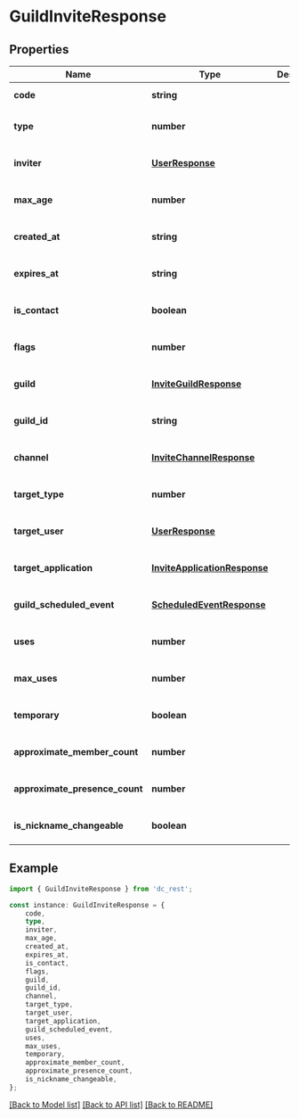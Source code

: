 # GuildInviteResponse


## Properties

Name | Type | Description | Notes
------------ | ------------- | ------------- | -------------
**code** | **string** |  | [default to undefined]
**type** | **number** |  | [optional] [default to undefined]
**inviter** | [**UserResponse**](UserResponse.md) |  | [optional] [default to undefined]
**max_age** | **number** |  | [optional] [default to undefined]
**created_at** | **string** |  | [optional] [default to undefined]
**expires_at** | **string** |  | [optional] [default to undefined]
**is_contact** | **boolean** |  | [optional] [default to undefined]
**flags** | **number** |  | [optional] [default to undefined]
**guild** | [**InviteGuildResponse**](InviteGuildResponse.md) |  | [optional] [default to undefined]
**guild_id** | **string** |  | [optional] [default to undefined]
**channel** | [**InviteChannelResponse**](InviteChannelResponse.md) |  | [optional] [default to undefined]
**target_type** | **number** |  | [optional] [default to undefined]
**target_user** | [**UserResponse**](UserResponse.md) |  | [optional] [default to undefined]
**target_application** | [**InviteApplicationResponse**](InviteApplicationResponse.md) |  | [optional] [default to undefined]
**guild_scheduled_event** | [**ScheduledEventResponse**](ScheduledEventResponse.md) |  | [optional] [default to undefined]
**uses** | **number** |  | [optional] [default to undefined]
**max_uses** | **number** |  | [optional] [default to undefined]
**temporary** | **boolean** |  | [optional] [default to undefined]
**approximate_member_count** | **number** |  | [optional] [default to undefined]
**approximate_presence_count** | **number** |  | [optional] [default to undefined]
**is_nickname_changeable** | **boolean** |  | [optional] [default to undefined]

## Example

```typescript
import { GuildInviteResponse } from 'dc_rest';

const instance: GuildInviteResponse = {
    code,
    type,
    inviter,
    max_age,
    created_at,
    expires_at,
    is_contact,
    flags,
    guild,
    guild_id,
    channel,
    target_type,
    target_user,
    target_application,
    guild_scheduled_event,
    uses,
    max_uses,
    temporary,
    approximate_member_count,
    approximate_presence_count,
    is_nickname_changeable,
};
```

[[Back to Model list]](../README.md#documentation-for-models) [[Back to API list]](../README.md#documentation-for-api-endpoints) [[Back to README]](../README.md)
